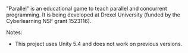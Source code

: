 "Parallel" is an educational game to teach parallel and concurrent programming. It is being developed at Drexel University (funded by the Cyberlearning NSF grant 1523116).

Notes:
- This project uses Unity 5.4 and does not work on previous versions.
